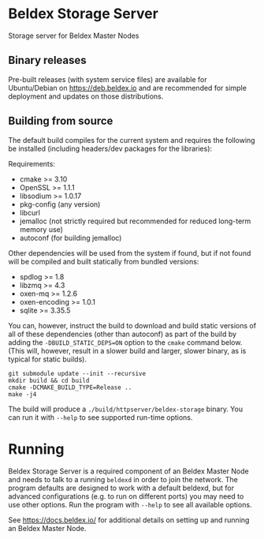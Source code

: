 # Beldex Storage Server

Storage server for Beldex Master Nodes

## Binary releases

Pre-built releases (with system service files) are available for Ubuntu/Debian on
https://deb.beldex.io and are recommended for simple deployment and updates on those distributions.

## Building from source

The default build compiles for the current system and requires the following be installed (including
headers/dev packages for the libraries):

Requirements:
* cmake >= 3.10
* OpenSSL >= 1.1.1
* libsodium >= 1.0.17
* pkg-config (any version)
* libcurl
* jemalloc (not strictly required but recommended for reduced long-term memory use)
* autoconf (for building jemalloc)

Other dependencies will be used from the system if found, but if not found will be compiled and
built statically from bundled versions:
* spdlog >= 1.8
* libzmq >= 4.3
* oxen-mq >= 1.2.6
* oxen-encoding >= 1.0.1
* sqlite >= 3.35.5

You can, however, instruct the build to download and build static versions of all of these
dependencies (other than autoconf) as part of the build by adding the `-DBUILD_STATIC_DEPS=ON`
option to the `cmake` command below.  (This will, however, result in a slower build and larger,
slower binary, as is typical for static builds).

```
git submodule update --init --recursive
mkdir build && cd build
cmake -DCMAKE_BUILD_TYPE=Release ..
make -j4
```

The build will produce a `./build/httpserver/beldex-storage` binary.  You can run it with `--help` to
see supported run-time options.

# Running

Beldex Storage Server is a required component of an Beldex Master Node and needs to talk to a running
`beldexd` in order to join the network.  The program defaults are designed to work with a default
beldexd, but for advanced configurations (e.g. to run on different ports) you may need to use other
options.  Run the program with `--help` to see all available options.

See https://docs.beldex.io/ for additional details on setting up and running an Beldex Master Node.
